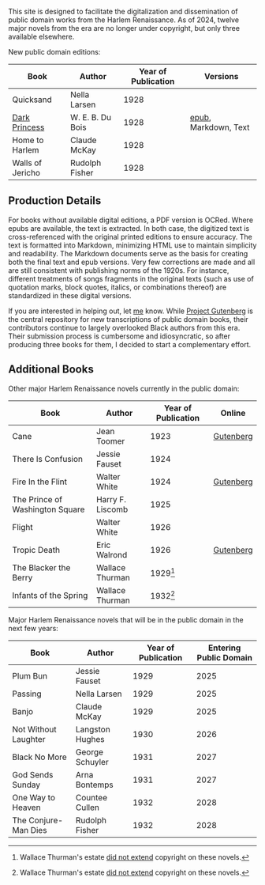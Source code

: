 This site is designed to facilitate the digitalization and dissemination of public domain works from the Harlem Renaissance. As of 2024, twelve major novels from the era are no longer under copyright, but only three available elsewhere.

New public domain editions:

| Book                          | Author            | Year of Publication | Versions |
|-------------------------------|-------------------|---------------------|------ |
| Quicksand                     | Nella Larsen      | 1928                |
| [Dark Princess](https://github.com/nealcaren/crisis-and-opportunity-books/tree/main/books/dark-princess)                 | W. E. B. Du Bois  | 1928                | [epub](https://github.com/nealcaren/crisis-and-opportunity-books/raw/main/books/dark-princess/dark-princess.epub), Markdown, Text  
| Home to Harlem                | Claude McKay      | 1928                |
| Walls of Jericho              | Rudolph Fisher    | 1928                |


## Production Details
For books without available digital editions, a PDF version is OCRed. Where epubs are available, the text is extracted. In both case, the digitized text is  cross-referenced with the original printed editions to ensure accuracy. The text is formatted into Markdown, minimizing HTML use to maintain simplicity and readability. The Markdown documents serve as the basis for creating both the final text and epub versions. Very few corrections are made and all are still consistent with publishing norms of the 1920s. For instance, different treatments of songs fragments in the original texts (such as use of quotation marks, block quotes, italics, or combinations thereof) are standardized in these digital versions.

If you are interested in helping out, let [me](mailto:neal.caren@gmail.com) know. While [Project Gutenberg](http://gutenberg.org) is the central repository for new transcriptions of public domain books, their contributors continue to largely overlooked Black authors from this era. Their submission process is cumbersome and idiosyncratic, so after producing three books for them, I decided to start a complementary effort. 


## Additional Books

Other major Harlem Renaissance novels currently in the public domain:

| Book                          | Author            | Year of Publication | Online
|-------------------------------|-------------------|---------------------|---------------------|
| Cane                          | Jean Toomer       | 1923                | [Gutenberg](https://www.gutenberg.org/ebooks/60093) |
| There Is Confusion            | Jessie Fauset     | 1924                |
| Fire In the Flint             | Walter White      | 1924                | [Gutenberg](https://www.gutenberg.org/ebooks/69877) |
| The Prince of Washington Square | Harry F. Liscomb | 1925                |
| Flight                        | Walter White      | 1926                |
| Tropic Death                  | Eric Walrond      | 1926                | [Gutenberg](https://www.gutenberg.org/ebooks/71465) |
| The Blacker the Berry         | Wallace Thurman   | 1929[^1]                |
| Infants of the Spring         | Wallace Thurman   | 1932[^1]                |


[^1]: Wallace Thurman's estate [did not extend]( https://exhibits.stanford.edu/copyrightrenewals/catalog?exhibit_id=copyrightrenewals&search_field=search&q=Wallace+Thurman) copyright on these novels. 

Major Harlem Renaissance novels that will be in the public domain in the next few years:

| Book                          | Author            | Year of Publication | Entering Public Domain |
|-------------------------------|-------------------|---------------------|---------------------|
| Plum Bun                      | Jessie Fauset     | 1929                | 2025 |
| Passing                       | Nella Larsen      | 1929                | 2025 |
| Banjo                         | Claude McKay      | 1929                | 2025 |
| Not Without Laughter          | Langston Hughes   | 1930                | 2026 |
| Black No More                 | George Schuyler   | 1931                | 2027 |
| God Sends Sunday              | Arna Bontemps     | 1931                | 2027 |
| One Way to Heaven             | Countee Cullen    | 1932                | 2028 |
| The Conjure-Man Dies          | Rudolph Fisher    | 1932                | 2028 |


